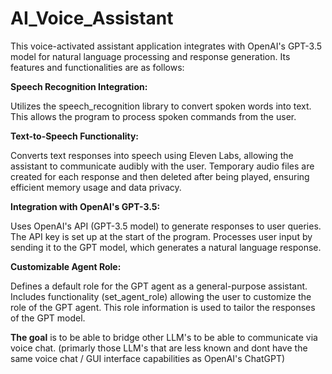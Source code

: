 # AI_Voice_Assistant

This voice-activated assistant application integrates with OpenAI's GPT-3.5 model for natural language processing and response generation. Its features and functionalities are as follows:

**Speech Recognition Integration:**

Utilizes the speech_recognition library to convert spoken words into text. This allows the program to process spoken commands from the user.

**Text-to-Speech Functionality:**

Converts text responses into speech using Eleven Labs, allowing the assistant to communicate audibly with the user.
Temporary audio files are created for each response and then deleted after being played, ensuring efficient memory usage and data privacy.

**Integration with OpenAI's GPT-3.5:**

Uses OpenAI's API (GPT-3.5 model) to generate responses to user queries. The API key is set up at the start of the program.
Processes user input by sending it to the GPT model, which generates a natural language response.

**Customizable Agent Role:**

Defines a default role for the GPT agent as a general-purpose assistant.
Includes functionality (set_agent_role) allowing the user to customize the role of the GPT agent. This role information is used to tailor the responses of the GPT model.

**The goal** is to be able to bridge other LLM's to be able to communicate via voice chat. (primarly those LLM's that are less known and dont have the same voice chat / GUI interface capabilities as OpenAI's ChatGPT)
